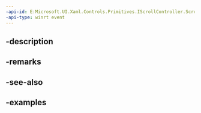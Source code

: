 ```yaml
---
-api-id: E:Microsoft.UI.Xaml.Controls.Primitives.IScrollController.ScrollByRequested
-api-type: winrt event
---
```


## -description

## -remarks

## -see-also

## -examples

